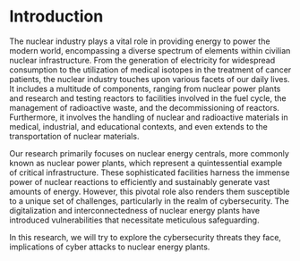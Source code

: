 # Introduction

The nuclear industry plays a vital role in providing energy to power the modern world, encompassing a diverse spectrum of elements within civilian nuclear infrastructure. From the generation of electricity for widespread consumption to the utilization of medical isotopes in the treatment of cancer patients, the nuclear industry touches upon various facets of our daily lives. It includes a multitude of components, ranging from nuclear power plants and research and testing reactors to facilities involved in the fuel cycle, the management of radioactive waste, and the decommissioning of reactors. Furthermore, it involves the handling of nuclear and radioactive materials in medical, industrial, and educational contexts, and even extends to the transportation of nuclear materials.

Our research primarily focuses on nuclear energy centrals, more commonly known as nuclear power plants, which represent a quintessential example of critical infrastructure. These sophisticated facilities harness the immense power of nuclear reactions to efficiently and sustainably generate vast amounts of energy. However, this pivotal role also renders them susceptible to a unique set of challenges, particularly in the realm of cybersecurity. The digitalization and interconnectedness of nuclear energy plants have introduced vulnerabilities that necessitate meticulous safeguarding.

In this research, we will try to explore the cybersecurity threats they face, implications of cyber attacks to nuclear energy plants. 

